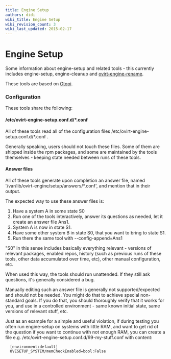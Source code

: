 ```yaml
---
title: Engine Setup
authors: didi
wiki_title: Engine Setup
wiki_revision_count: 3
wiki_last_updated: 2015-02-17
---
```


# Engine Setup

Some information about engine-setup and related tools - this currently includes engine-setup, engine-cleanup and [ovirt-engine-rename](Changing_Engine_Hostname).

These tools are based on [Otopi](Otopi).

### Configuration

These tools share the following:

#### /etc/ovirt-engine-setup.conf.d/\*.conf

All of these tools read all of the configuration files /etc/ovirt-engine-setup.conf.d/\*.conf .

Generally speaking, users should not touch these files. Some of them are shipped inside the rpm packages, and some are maintained by the tools themselves - keeping state needed between runs of these tools.

#### Answer files

All of these tools generate upon completion an answer file, named '/var/lib/ovirt-engine/setup/answers/\*.conf', and mention that in their output.

The expected way to use these answer files is:

1.  Have a system A in some state S0
2.  Run one of the tools interactively, answer its questions as needed, let it create an answer file Ans1.
3.  System A is now in state S1.
4.  Have some other system B in state S0, that you want to bring to state S1.
5.  Run there the same tool with --config-append=Ans1

"S0" in this sense includes basically everything relevant - versions of relevant packages, enabled repos, history (such as previous runs of these tools, other data accumulated over time, etc), other manual configuration, etc.

When used this way, the tools should run unattended. If they still ask questions, it's generally considered a bug.

Manually editing such an answer file is generally not supported/expected and should not be needed. You might do that to achieve special non-standard goals. If you do that, you should thoroughly verify that it works for you, and use in a controlled environment - same known initial state, same versions of relevant stuff, etc.

Just as an example for a simple and useful violation, if during testing you often run engine-setup on systems with little RAM, and want to get rid of the question if you want to continue with not enough RAM, you can create a file e.g. /etc/ovirt-engine-setup.conf.d/99-my-stuff.conf with content:

      [environment:default]
      OVESETUP_SYSTEM/memCheckEnabled=bool:False
